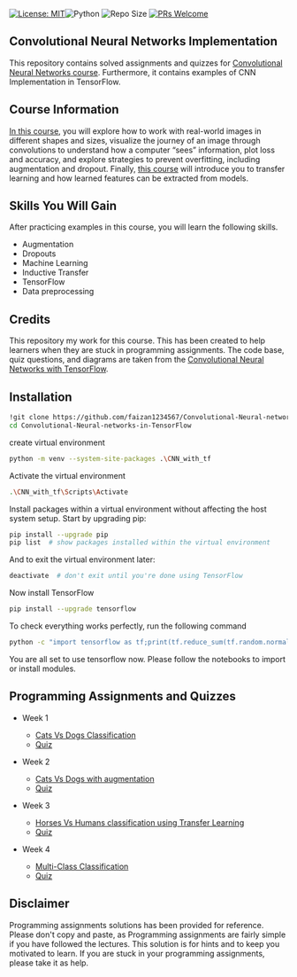 

[![License: MIT](https://img.shields.io/badge/License-MIT-yellow.svg)](https://opensource.org/licenses/MIT)![Python](https://img.shields.io/badge/python-3.6-blue.svg)
![Repo Size](https://img.shields.io/github/repo-size/faizan1234567/Convolutional-Neural-networks-in-TensorFlow) 
[![PRs Welcome](https://img.shields.io/badge/PRs-welcome-brightgreen.svg?style=flat-square)](http://makeapullrequest.com)


## Convolutional Neural Networks Implementation
This repository contains solved assignments and quizzes for [Convolutional Neural Networks course](https://www.coursera.org/learn/convolutional-neural-networks-tensorflow).
Furthermore, it contains examples of CNN Implementation in TensorFlow.


## Course Information
[In this course](https://www.coursera.org/learn/convolutional-neural-networks-tensorflow), you will explore how to work with real-world
images in different shapes and sizes, visualize the
journey of an image through convolutions to
understand how a computer “sees” information,
plot loss and accuracy, and explore strategies
to prevent overfitting, including augmentation
and dropout. Finally, [this course](https://www.coursera.org/learn/convolutional-neural-networks-tensorflow) will
introduce you to transfer
learning and how learned features can be
extracted from models. 

## Skills You Will Gain
After practicing examples in this course, you will learn the following skills.

- Augmentation
- Dropouts
- Machine Learning
- Inductive Transfer
- TensorFlow
- Data preprocessing


## Credits
This repository my work for this course. This has
been created to help learners when they are stuck in programming assignments. The code base, quiz questions, and  diagrams are taken from the [Convolutional Neural Networks with TensorFlow](https://www.coursera.org/learn/convolutional-neural-networks-tensorflow).




## Installation
```bash
!git clone https://github.com/faizan1234567/Convolutional-Neural-networks-in-TensorFlow
cd Convolutional-Neural-networks-in-TensorFlow
``` 
create virtual environment
```bash
python -m venv --system-site-packages .\CNN_with_tf
```
Activate the virtual environment
 ```bash
.\CNN_with_tf\Scripts\Activate
 ```
 Install packages within a virtual environment without affecting the host system setup. Start by upgrading pip:
 ```bash
 pip install --upgrade pip
 pip list  # show packages installed within the virtual environment
 ```
 And to exit the virtual environment later:
```bash
deactivate  # don't exit until you're done using TensorFlow
 ```
 Now install TensorFlow
 ```bash
 pip install --upgrade tensorflow
  ```
To check everything works perfectly, run the following command
```bash
python -c "import tensorflow as tf;print(tf.reduce_sum(tf.random.normal([1000, 1000])))"
 ```
You are all set to use tensorflow now. Please follow the notebooks to import or install modules.





## Programming Assignments and Quizzes 
- Week 1 
  
  - [Cats Vs Dogs Classification](https://github.com/faizan1234567/Convolutional-Neural-networks-in-TensorFlow/blob/main/week1/Exercise_1_Cats_vs_Dogs_Question-FINAL.ipynb)
  - [Quiz](https://github.com/faizan1234567/Convolutional-Neural-networks-in-TensorFlow/tree/main/week1/quiz)

- Week 2
  
  - [Cats Vs Dogs with augmentation](https://github.com/faizan1234567/Convolutional-Neural-networks-in-TensorFlow/blob/main/week2/Exercise_2_Cats_vs_Dogs_using_augmentation_Question-FINAL.ipynb)
  - [Quiz](https://github.com/faizan1234567/Convolutional-Neural-networks-in-TensorFlow/tree/main/week2/quiz)

- Week 3

  - [Horses Vs Humans classification using Transfer Learning](https://github.com/faizan1234567/Convolutional-Neural-networks-in-TensorFlow/blob/main/week3/Exercise_3_Horses_vs_humans_using_Transfer_Learning_Question-FINAL.ipynb)
  - [Quiz](https://github.com/faizan1234567/Convolutional-Neural-networks-in-TensorFlow/tree/main/week3/quiz)

- Week 4

  - [Multi-Class Classification](https://github.com/faizan1234567/Convolutional-Neural-networks-in-TensorFlow/blob/main/week4/Exercise_4_Multi_class_classifier_Question-FINAL.ipynb)
  - [Quiz](https://github.com/faizan1234567/Convolutional-Neural-networks-in-TensorFlow/tree/main/week4/quiz)
  
## Disclaimer
Programming assignments solutions has been provided for reference.
Please don't copy and paste, as Programming assignments are fairly simple if you have followed 
the lectures. This solution is for hints and to keep you motivated to learn. If you are stuck in your 
programming assignments, please take it as help.

